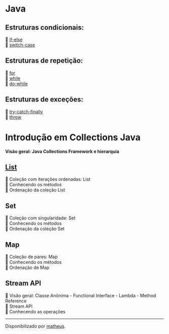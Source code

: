 <h1>Java</h1>

<h2>Estruturas condicionais:</h2>
	   🔸 <a href="https://github.com/Matheusbresinski/ConceitosBasicosJava/tree/main/ConceitoBasicoJava/src/EstruturaDeRepeticao">if-else</a> <br>
	   🔸 <a href="https://github.com/Matheusbresinski/ConceitosBasicosJava/tree/main/ConceitoBasicoJava/src/EstruturaDeRepeticao">switch-case</a> <br>	    
<h2>Estruturas de repetição:</h2>
	   🔸 <a href="https://github.com/Matheusbresinski/ConceitosBasicosJava/tree/main/ConceitoBasicoJava/src/EstruturaDeRepeticao">for</a> <br>
	   🔸 <a href="https://github.com/Matheusbresinski/ConceitosBasicosJava/tree/main/ConceitoBasicoJava/src/EstruturaDeRepeticao">while</a> <br> 	       		🔸 <a href="https://github.com/Matheusbresinski/ConceitosBasicosJava/tree/main/ConceitoBasicoJava/src/EstruturaDeRepeticao">do-while</a> <br>  
	    
<h2> Estruturas de exceções:</h2>
  	   🔸 <a href="https://github.com/Matheusbresinski/ConceitosBasicosJava/tree/main/ConceitoBasicoJava/src//EstruturaExcepcionais">try-catch-finally</a> <br>  
  	   🔸 <a href="https://github.com/Matheusbresinski/ConceitosBasicosJava/tree/main/ConceitoBasicoJava/src//EstruturaExcepcionais">throw</a> <br> 


<h1>
Introdução em Collections Java
</h1>

<strong> Visão geral:  Java Collections Framework e hierarquia </strong>
<h2><a href="https://github.com/Matheusbresinski/ConceitosBasicosJava/tree/main/ConceitoBasicoJava/src//Listas">List</a></h2>
	 🔸 Coleção com iterações ordenadas: List<br>
	 🔸 Conhecendo os métodos<br>
	 🔸 Ordenação da coleção List<br>
	 
<h2> Set </h2>
	 🔸 Coleção com singularidade: Set<br>
	 🔸 Conhecendo os métodos<br>
	 🔸 Ordenação da coleção Set<br>
	 
<h2> Map </h2>
	 🔸 Coleção de pares: Map<br>
	 🔸 Conhecendo os métodos<br>
	 🔸 Ordenação de Map<br>
	
<h2> Stream API </h2>
	 🔸 Visão geral: Classe Anônima - Functional Interface - Lambda  - Method Reference<br>
	 🔸 Stream API<br>
	 🔸 Conhecendo as operações<br>
	
------------

Disponibilizado por [matheus](https://www.linkedin.com/in/matheus-lunz-bresinski/ "matheus").
